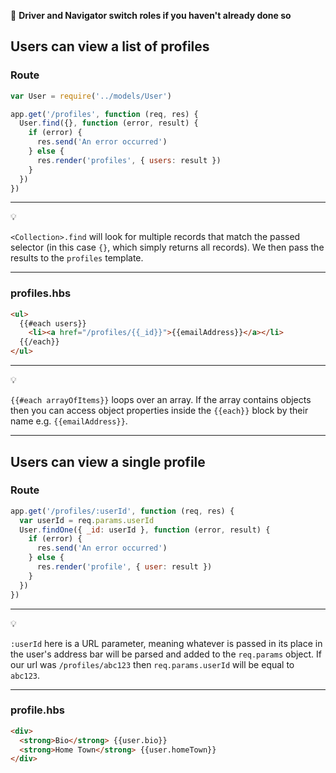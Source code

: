 :twisted_rightwards_arrows: **Driver and Navigator switch roles if you haven't already done so**

## Users can view a list of profiles

### Route

```js
var User = require('../models/User')
```

```js
app.get('/profiles', function (req, res) {
  User.find({}, function (error, result) {
    if (error) {
      res.send('An error occurred')
    } else {
      res.render('profiles', { users: result })
    }
  })
})
```

***
:bulb:

`<Collection>.find` will look for multiple records that match the passed selector (in this case `{}`, which simply returns all records). We then pass the results to the `profiles` template.
***

### profiles.hbs

```html
<ul>
  {{#each users}}
    <li><a href="/profiles/{{_id}}">{{emailAddress}}</a></li>
  {{/each}}
</ul>
```

***
:bulb:

`{{#each arrayOfItems}}` loops over an array. If the array contains objects then you can access object properties inside the `{{each}}` block by their name e.g. `{{emailAddress}}`.
***

## Users can view a single profile

### Route

```js
app.get('/profiles/:userId', function (req, res) {
  var userId = req.params.userId
  User.findOne({ _id: userId }, function (error, result) {
    if (error) {
      res.send('An error occurred')
    } else {
      res.render('profile', { user: result })
    }
  })
})
```

***
:bulb:

`:userId` here is a URL parameter, meaning whatever is passed in its place in the user's address bar will be parsed and added to the `req.params` object. If our url was `/profiles/abc123` then `req.params.userId` will be equal to `abc123`. 
***

### profile.hbs

```html
<div>
  <strong>Bio</strong> {{user.bio}}
  <strong>Home Town</strong> {{user.homeTown}}
</div>
```

